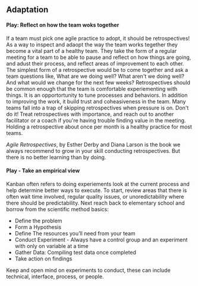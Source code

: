 ## Adaptation

#### Play: Reflect on how the team woks together
If a team must  pick one agile practice to adopt, it should be retrospectives! As a way to inspect and adaopt the way the team works tegether they become a vital part of a healthy team. They take the form of a regular meeting for a team to be able to pause and reflect on how things are going, and adust their process, and reflect areas of improvement to each other. The simplest form of a retrospective would be to come together and ask a team questions like, What are we doing well? What aren't we doing well? And what would we change for the next few weeks? Retrospectives should be common enough that the team is comfortable experiementing with things. It is an opportortunity to tune processes and behaviors.  In addition to improving the work, it build trust and coheasiveness in the team. Many teams fall into a trap of skipping retrospectives when pressure is on. Don't do it! Treat retrospectives with importance, and reach out to another facilitator or a coach if you're having trouble finding value in the meeting. Holding a retrospective about once per month is a healthy practice for most teams.

_Agile Retrospectives_, by Esther Derby and Diana Larson is the book we always recommend to grow in your skill conducting retrospectives. But there is no better learning than by doing.

#### Play - Take an empirical view
Kanban often refers to doing experiements look at the current process and help determine better ways to execute.  To start, review areas that there is often wait time involved, regular quality issues, or unoredictability where there should be predictability.  Next reach back to elementary school and borrow from the scientific method basics:
 
 - Define the problem
 - Form a Hypothesis
 - Define The resources you’ll need from your team
 - Conduct Experiment - Always have a control group and an experiment with only on variable at a time
 - Gather Data: Compiling test data once completed
 - Take action on findings

Keep and open mind on experiments to conduct, these can include technical, interface, process, or people.  
